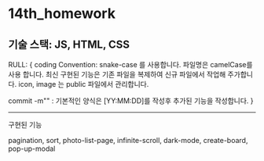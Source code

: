 # 14th_homework


기술 스택: JS, HTML, CSS
---

RULL: {
coding Convention: snake-case 를 사용합니다.
파일명은 camelCase를 사용 합니다.
최신 구현된 기능은 기존 파일을 복제하여 신규 파일에서 작업해 주가합니다.
icon, image 는 public 파일에서 관리합니다. 

commit -m"" : 기본적인 양식은 [YY:MM:DD]를 작성후 추가된 기능을 작성합니다.
}

---

구현된 기능

pagination, sort, photo-list-page, infinite-scroll, dark-mode,
create-board, pop-up-modal


